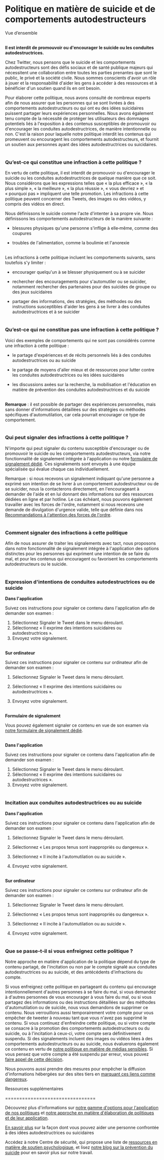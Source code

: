Politique en matière de suicide et de comportements autodestructeurs
====================================================================

Vue d’ensemble  
 

**Il est interdit de promouvoir ou d'encourager le suicide ou les conduites autodestructrices.**

Chez Twitter, nous pensons que le suicide et les comportements autodestructeurs sont des défis sociaux et de santé publique majeurs qui nécessitent une collaboration entre toutes les parties prenantes que sont le public, le privé et la société civile. Nous sommes conscients d'avoir un rôle à jouer et la responsabilité d'aider les gens à accéder à des ressources et à bénéficier d'un soutien quand ils en ont besoin.  

Pour élaborer cette politique, nous avons consulté de nombreux experts afin de nous assurer que les personnes qui se sont livrées à des comportements autodestructeurs ou qui ont eu des idées suicidaires puissent partager leurs expériences personnelles. Nous avons également tenu compte de la nécessité de protéger les utilisateurs des dommages potentiels liés à l'exposition à des contenus susceptibles de promouvoir ou d'encourager les conduites autodestructrices, de manière intentionnelle ou non. C'est la raison pour laquelle notre politique interdit les contenus qui promeuvent ou encouragent les comportements autodestructeurs, et fournit un soutien aux personnes ayant des idées autodestructrices ou suicidaires.  
 

### Qu’est‑ce qui constitue une infraction à cette politique ? 

En vertu de cette politique, il est interdit de promouvoir ou d'encourager le suicide ou les conduites autodestructrices de quelque manière que ce soit. Nous considérons que les expressions telles que « la plus efficace », « la plus simple », « la meilleure », « la plus réussie », « vous devriez » et « pourquoi pas » impliquent une telle promotion. Les infractions à cette politique peuvent concerner des Tweets, des images ou des vidéos, y compris des vidéos en direct. 

Nous définissons le suicide comme l'acte d'intenter à sa propre vie. Nous définissons les comportements autodestructeurs de la manière suivante :

*   blessures physiques qu'une personne s'inflige à elle‑même, comme des coupures
    
*   troubles de l'alimentation, comme la boulimie et l'anorexie  
     
    

Les infractions à cette politique incluent les comportements suivants, sans toutefois s'y limiter :  

*   encourager quelqu'un à se blesser physiquement ou à se suicider
    
*   rechercher des encouragements pour s'automutiler ou se suicider, notamment rechercher des partenaires pour des suicides de groupe ou des jeux suicidaires
    
*   partager des informations, des stratégies, des méthodes ou des instructions susceptibles d'aider les gens à se livrer à des conduites autodestructrices et à se suicider  
     

### Qu’est‑ce qui ne constitue pas une infraction à cette politique ? 

Voici des exemples de comportements qui ne sont pas considérés comme une infraction à cette politique : 

*   le partage d'expériences et de récits personnels liés à des conduites autodestructrices ou au suicide
    
*   le partage de moyens d'aller mieux et de ressources pour lutter contre les conduites autodestructrices ou les idées suicidaires
    
*   les discussions axées sur la recherche, la mobilisation et l'éducation en matière de prévention des conduites autodestructrices et du suicide  
     
    

**Remarque** : il est possible de partager des expériences personnelles, mais sans donner d'informations détaillées sur des stratégies ou méthodes spécifiques d'automutilation, car cela pourrait encourager ce type de comportement.  
 

### Qui peut signaler des infractions à cette politique ? 

N'importe qui peut signaler du contenu susceptible d'encourager ou de promouvoir le suicide ou les comportements autodestructeurs, via notre fonctionnalité de signalement intégrée à l'application ou notre [formulaire de signalement dédié](https://help.twitter.com/forms/suicide). Ces signalements sont envoyés à une équipe spécialisée qui évalue chaque cas individuellement. 

Remarque : si nous recevons un signalement indiquant qu'une personne a exprimé son intention de se livrer à un comportement autodestructeur ou de se suicider, nous la contacterons directement, en l'encourageant à demander de l'aide et en lui donnant des informations sur des ressources dédiées en ligne et par hotline. Le cas échéant, nous pouvons également travailler avec les forces de l'ordre, notamment si nous recevons une demande de divulgation d'urgence valide, telle que définie dans nos [Recommandations à l'attention des forces de l'ordre](https://help.twitter.com/en/rules-and-policies/twitter-law-enforcement-support).  
 

### Comment signaler des infractions à cette politique 

Afin de nous assurer de traiter les signalements avec tact, nous proposons dans notre fonctionnalité de signalement intégrée à l'application des options distinctes pour les personnes qui expriment une intention de se faire du mal, et pour les contenus qui encouragent ou favorisent les comportements autodestructeurs ou le suicide.  
 

### Expression d'intentions de conduites autodestructrices ou de suicide 

**Dans l'application**

Suivez ces instructions pour signaler ce contenu dans l'application afin de demander son examen :

1.  Sélectionnez Signaler le Tweet dans le menu déroulant.
2.  Sélectionnez « Il exprime des intentions suicidaires ou autodestructrices ».
3.  Envoyez votre signalement.  
     

**Sur ordinateur**

Suivez ces instructions pour signaler ce contenu sur ordinateur afin de demander son examen :

1.  Sélectionnez Signaler le Tweet dans le menu déroulant.
    
2.  Sélectionnez « Il exprime des intentions suicidaires ou autodestructrices ».
    
3.  Envoyez votre signalement.  
     
    

**Formulaire de signalement**

Vous pouvez également signaler ce contenu en vue de son examen via [notre formulaire de signalement dédié](https://help.twitter.com/forms/report_self_harm).  
 

**Dans l'application**

Suivez ces instructions pour signaler ce contenu dans l'application afin de demander son examen :

1.  Sélectionnez Signaler le Tweet dans le menu déroulant.
2.  Sélectionnez « Il exprime des intentions suicidaires ou autodestructrices ».
3.  Envoyez votre signalement.  
     

### Incitation aux conduites autodestructrices ou au suicide 

**Dans l'application**

Suivez ces instructions pour signaler ce contenu dans l'application afin de demander son examen :

1.  Sélectionnez Signaler le Tweet dans le menu déroulant.  
    
2.  Sélectionnez « Les propos tenus sont inappropriés ou dangereux ».
    
3.  Sélectionnez « Il incite à l'automutilation ou au suicide ».
    
4.  Envoyez votre signalement.  
     
    

**Sur ordinateur**

Suivez ces instructions pour signaler ce contenu sur ordinateur afin de demander son examen :

1.  Sélectionnez Signaler le Tweet dans le menu déroulant.
    
2.  Sélectionnez « Les propos tenus sont inappropriés ou dangereux ».
    
3.  Sélectionnez « Il incite à l'automutilation ou au suicide ».
    
4.  Envoyez votre signalement.  
     
    

### Que se passe‑t‑il si vous enfreignez cette politique ? 

Notre approche en matière d'application de la politique dépend du type de contenu partagé, de l'incitation ou non par le compte signalé aux conduites autodestructrices ou au suicide, et des antécédents d'infractions du compte. 

Si vous enfreignez cette politique en partageant du contenu qui encourage intentionnellement d'autres personnes à se faire du mal, si vous demandez à d'autres personnes de vous encourager à vous faire du mal, ou si vous partagez des informations ou des instructions détaillées sur des méthodes d'automutilation ou de suicide, nous vous demandons de supprimer ce contenu. Nous verrouillons aussi temporairement votre compte pour vous empêcher de tweeter à nouveau tant que vous n'avez pas supprimé le contenu. Si vous continuez d'enfreindre cette politique, ou si votre compte se consacre à la promotion des comportements autodestructeurs ou du suicide, ou à l'incitation à ceux‑ci, votre compte sera définitivement suspendu. Si des signalements incluent des images ou vidéos liées à des comportements autodestructeurs ou au suicide, nous évaluerons également ce contenu en vertu de [notre politique en matière de médias sensibles](https://help.twitter.com/rules-and-policies/media-policy). Si vous pensez que votre compte a été suspendu par erreur, vous pouvez [faire appel de cette décision](https://help.twitter.com/forms/general?subtopic=suspended).  

Nous pouvons aussi prendre des mesures pour empêcher la diffusion d'informations hébergées sur des sites tiers en [marquant ces liens comme dangereux](https://help.twitter.com/en/safety-and-security/phishing-spam-and-malware-links).   
  

Ressources supplémentaires  
  

================================

Découvrez plus d'informations sur [notre gamme d'options pour l'application de nos politiques](https://help.twitter.com/rules-and-policies/enforcement-options) et [notre approche en matière d'élaboration de politiques et de leur application](https://help.twitter.com/rules-and-policies/enforcement-philosophy).

[En savoir plus](https://help.twitter.com/en/safety-and-security/self-harm-and-suicide) sur la façon dont vous pouvez aider une personne confrontée à des idées autodestructrices ou suicidaires  

Accédez à notre Centre de sécurité, qui propose une liste de [ressources en matière de soutien psychologique](https://about.twitter.com/en_us/safety/safety-partners.html#mental-health), et lisez [notre blog sur la prévention du suicide](https://blog.twitter.com/en_sea/topics/events/2019/Supporting-suicide-prevention-across-the-world.html) pour en savoir plus sur notre travail.